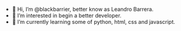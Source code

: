 - 👋 Hi, I’m @blackbarrier, better know as Leandro Barrera.
- 👀 I’m interested in begin a better developer.
- 🌱 I’m currently learning some of python, html, css and javascript.
<!---
blackbarrier/blackbarrier is a ✨ special ✨ repository because its `README.md` (this file) appears on your GitHub profile.
You can click the Preview link to take a look at your changes.
--->
